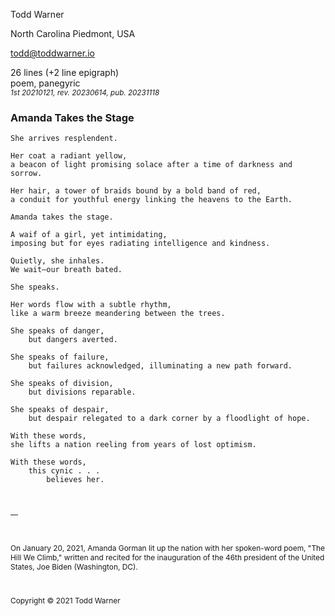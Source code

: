 <!--
Drafted 2021-01-21
Submitted 2023-06-14
Published 2023-11-18 — County Lines, a Literary Journal, volume 11, 2024

Written as reaction to poet Amanda Gorman's inaugural (Joe Biden, 2021-01-20)
recitation of "The Hill We Climb."

I customized this with a prose "scene" at the end that serves as a epilogue-ish
epigraph. Usually, I would put something like that in the title header of the
poem, but I wanted the context of the poem to be delated for the reader.

The customizations:
1. squashed the like spacing so that the ending epigraph is single spaced
   'normal'.
2. Turned off indenting 'no-indent' and page-breaking 'no-break' for the scene.
3. Added space between the poem and the epigraph &ZeroWidthSpace; just to give
   it some air.
-->

<style>
    /*
    @import url("https://toddwarner.io/pub/css/manuscript-css/manuscript-3.0.css");
    */
    @import url("../../manuscript-3.0.css");
    :root {	--m-line-spacing: normal; }
</style>

<div id="vpage">
<article id="manuscript" class="poetry">

<section class="m-poem">

<div class="m-page-header">
<div class="m-contact">

Todd Warner

North Carolina Piedmont, USA

todd@toddwarner.io

</div><div class="m-facts">

26 lines (+2 line epigraph)  
poem, panegyric  
<small>_1st 20210121, rev. 20230614, pub. 20231118_</small>

</div></div>

<div class="m-title-header">

# Amanda Takes the Stage

</div>


```
She arrives resplendent.

Her coat a radiant yellow,
a beacon of light promising solace after a time of darkness and sorrow.

Her hair, a tower of braids bound by a bold band of red,
a conduit for youthful energy linking the heavens to the Earth.
```

```
Amanda takes the stage.

A waif of a girl, yet intimidating,
imposing but for eyes radiating intelligence and kindness.

Quietly, she inhales.
We wait—our breath bated.
```

```
She speaks.

Her words flow with a subtle rhythm,
like a warm breeze meandering between the trees.

She speaks of danger,
    but dangers averted.

She speaks of failure,
    but failures acknowledged, illuminating a new path forward.

She speaks of division,
    but divisions reparable.

She speaks of despair,
    but despair relegated to a dark corner by a floodlight of hope.
```

```
With these words,
she lifts a nation reeling from years of lost optimism.

With these words,
    this cynic . . .
        believes her.
```


</section>
<section class="m-scene no-indent no-break" style="font-size: 85%;">

&ZeroWidthSpace;

—

&ZeroWidthSpace;

On January 20, 2021, Amanda Gorman lit up the nation with her spoken-word poem,
"The Hill We Climb," written and recited for the inauguration of the 46th
president of the United States, Joe Biden (Washington, DC).

&ZeroWidthSpace;

Copyright © 2021 Todd Warner

</section>
</article></div>

